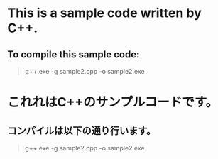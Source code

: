 # This is a sample code written by C++.

## To compile this sample code:

> g++.exe -g sample2.cpp -o sample2.exe

# これれはC++のサンプルコードです。

## コンパイルは以下の通り行います。

> g++.exe -g sample2.cpp -o sample2.exe 




